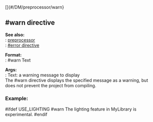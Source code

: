 []{#/DM/preprocessor/warn}    
## #warn directive    
**See also:**    
:   [preprocessor](ref/DM/preprocessor)    
:   [#error directive](ref/DM/preprocessor/error)    
<!-- -->    
**Format:**    
:   #warn Text    
<!-- -->    
**Args:**    
:   Text: a warning message to display    
The #warn directive displays the specified message as a warning, but    
does not prevent the project from compiling.    
### Example:    
#ifdef USE_LIGHTING #warn The lighting feature in MyLibrary is    
experimental. #endif  